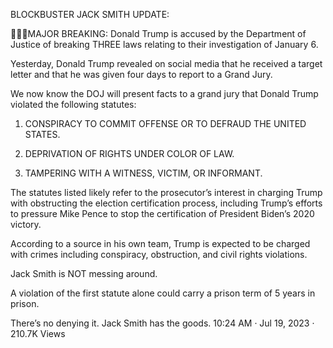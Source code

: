 BLOCKBUSTER JACK SMITH UPDATE:

🚨🚨🚨MAJOR BREAKING: Donald Trump is accused by the Department of Justice of breaking THREE laws relating to their investigation of January 6. 

Yesterday, Donald Trump revealed on social media that he received a target letter and that he was given four days to report to a Grand Jury. 

We now know the DOJ will present facts to a grand jury that Donald Trump violated the following statutes:

1) CONSPIRACY TO COMMIT OFFENSE OR TO DEFRAUD THE UNITED STATES. 

2) DEPRIVATION OF RIGHTS UNDER COLOR OF LAW. 

3) TAMPERING WITH A WITNESS, VICTIM, OR INFORMANT. 

The statutes listed likely refer to the prosecutor’s interest in charging Trump with obstructing the election certification process, including Trump’s efforts to pressure Mike Pence to stop the certification of President Biden’s 2020 victory.

According to a source in his own team, Trump is expected to be charged with crimes including conspiracy, obstruction, and civil rights violations. 

Jack Smith is NOT messing around. 

A violation of the first statute alone could carry a prison term of 5 years in prison. 

There’s no denying it. Jack Smith has the goods.
10:24 AM · Jul 19, 2023
·
210.7K
 Views